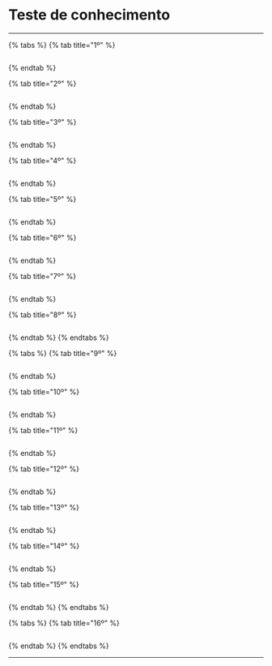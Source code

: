 # Teste de conhecimento

***

{% tabs %}
{% tab title="1º" %}
<figure><img src="../../.gitbook/assets/image (9) (1) (1).png" alt=""><figcaption></figcaption></figure>
{% endtab %}

{% tab title="2º" %}
<figure><img src="../../.gitbook/assets/image (10) (1) (1).png" alt=""><figcaption></figcaption></figure>
{% endtab %}

{% tab title="3º" %}
<figure><img src="../../.gitbook/assets/image (72).png" alt=""><figcaption></figcaption></figure>
{% endtab %}

{% tab title="4º" %}
<figure><img src="../../.gitbook/assets/image (81).png" alt=""><figcaption></figcaption></figure>
{% endtab %}

{% tab title="5º" %}
<figure><img src="../../.gitbook/assets/image (5) (1).png" alt=""><figcaption></figcaption></figure>
{% endtab %}

{% tab title="6º" %}
<figure><img src="../../.gitbook/assets/image (21).png" alt=""><figcaption></figcaption></figure>
{% endtab %}

{% tab title="7º" %}
<figure><img src="../../.gitbook/assets/image (25).png" alt=""><figcaption></figcaption></figure>
{% endtab %}

{% tab title="8º" %}
<figure><img src="../../.gitbook/assets/image (26).png" alt=""><figcaption></figcaption></figure>
{% endtab %}
{% endtabs %}

{% tabs %}
{% tab title="9º" %}
<figure><img src="../../.gitbook/assets/image (28).png" alt=""><figcaption></figcaption></figure>
{% endtab %}

{% tab title="10º" %}
<figure><img src="../../.gitbook/assets/image (5).png" alt=""><figcaption></figcaption></figure>
{% endtab %}

{% tab title="11º" %}
<figure><img src="../../.gitbook/assets/image (6).png" alt=""><figcaption></figcaption></figure>
{% endtab %}

{% tab title="12º" %}
<figure><img src="../../.gitbook/assets/image (11).png" alt=""><figcaption></figcaption></figure>
{% endtab %}

{% tab title="13º" %}
<figure><img src="../../.gitbook/assets/image (12).png" alt=""><figcaption></figcaption></figure>
{% endtab %}

{% tab title="14º" %}
<figure><img src="../../.gitbook/assets/image (83).png" alt=""><figcaption></figcaption></figure>
{% endtab %}

{% tab title="15º" %}
<figure><img src="../../.gitbook/assets/image (85).png" alt=""><figcaption></figcaption></figure>
{% endtab %}
{% endtabs %}

{% tabs %}
{% tab title="16º" %}
<figure><img src="../../.gitbook/assets/image (86).png" alt=""><figcaption></figcaption></figure>
{% endtab %}
{% endtabs %}

***
